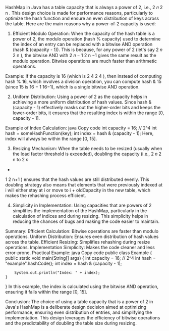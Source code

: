 HashMap in Java has a table capacity that is always a power of 2, i.e., 
2
𝑛
2 
n
 . This design choice is made for performance reasons, particularly to optimize the hash function and ensure an even distribution of keys across the table. Here are the main reasons why a power-of-2 capacity is used:

1. Efficient Modulo Operation:
When the capacity of the hash table is a power of 2, the modulo operation (hash % capacity) used to determine the index of an entry can be replaced with a bitwise AND operation (hash & (capacity - 1)). This is because, for any power of 2 (let's say 
2
𝑛
2 
n
 ), the bitwise AND with 
2
𝑛
−
1
2 
n
 −1 gives the same result as the modulo operation. Bitwise operations are much faster than arithmetic operations.

Example:
If the capacity is 16 (which is 
2
4
2 
4
 ), then instead of computing hash % 16, which involves a division operation, you can compute hash & 15 (since 15 is 
16
−
1
16−1), which is a single bitwise AND operation.

2. Uniform Distribution:
Using a power of 2 as the capacity helps in achieving a more uniform distribution of hash values. Since hash & (capacity - 1) effectively masks out the higher-order bits and keeps the lower-order bits, it ensures that the resulting index is within the range [0, capacity - 1].

Example of Index Calculation:
java
Copy code
int capacity = 16; // 2^4
int hash = someHashFunction(key);
int index = hash & (capacity - 1);
Here, index will always be within the range [0, 15].

3. Resizing Mechanism:
When the table needs to be resized (usually when the load factor threshold is exceeded), doubling the capacity (i.e., 
2
𝑛
2 
n
  to 
2
𝑛
+
1
2 
n+1
 ) ensures that the hash values are still distributed evenly. This doubling strategy also means that elements that were previously indexed at i will either stay at i or move to i + oldCapacity in the new table, which makes the rehashing process efficient.

4. Simplicity in Implementation:
Using capacities that are powers of 2 simplifies the implementation of the HashMap, particularly in the calculation of indices and during resizing. This simplicity helps in reducing the chances of bugs and making the code easier to maintain.

Summary:
Efficient Calculation: Bitwise operations are faster than modulo operations.
Uniform Distribution: Ensures even distribution of hash values across the table.
Efficient Resizing: Simplifies rehashing during resize operations.
Implementation Simplicity: Makes the code cleaner and less error-prone.
Practical Example:
java
Copy code
public class Example {
    public static void main(String[] args) {
        int capacity = 16; // 2^4
        int hash = "example".hashCode();
        int index = hash & (capacity - 1);
        
        System.out.println("Index: " + index);
    }
}
In this example, the index is calculated using the bitwise AND operation, ensuring it falls within the range [0, 15].

Conclusion:
The choice of using a table capacity that is a power of 2 in Java's HashMap is a deliberate design decision aimed at optimizing performance, ensuring even distribution of entries, and simplifying the implementation. This design leverages the efficiency of bitwise operations and the predictability of doubling the table size during resizing.
